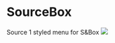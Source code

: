 # SourceBox
Source 1 styled menu for S&Box
![](https://files.facepunch.com/sbox/org/ryhon/sourcebox/background.2d0ffa7.jpg)